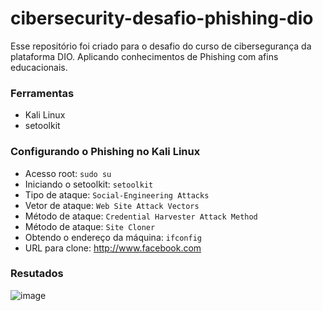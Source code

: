 # cibersecurity-desafio-phishing-dio
Esse repositório foi criado para o desafio do curso de cibersegurança da plataforma DIO. Aplicando conhecimentos de Phishing com afins educacionais.

### Ferramentas

- Kali Linux
- setoolkit

### Configurando o Phishing no Kali Linux

- Acesso root: ``` sudo su ```
- Iniciando o setoolkit: ``` setoolkit ```
- Tipo de ataque: ``` Social-Engineering Attacks ```
- Vetor de ataque: ``` Web Site Attack Vectors ```
- Método de ataque: ```Credential Harvester Attack Method ```
- Método de ataque: ``` Site Cloner ```
- Obtendo o endereço da máquina: ``` ifconfig ```
- URL para clone: http://www.facebook.com

### Resutados
![image](https://github.com/user-attachments/assets/8dcb3994-98e2-4643-a6ee-1a536da0beab)

